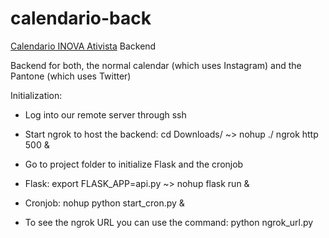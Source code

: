 # calendario-back
[Calendario INOVA Ativista](https://calendariodissidente.fau.usp.br/) Backend

Backend for both, the normal calendar (which uses Instagram) and the Pantone (which uses Twitter)

Initialization:

- Log into our remote server through ssh

- Start ngrok to host the backend: cd Downloads/ ~> nohup ./ ngrok http 500 &

- Go to project folder to initialize Flask and the cronjob

- Flask: export FLASK_APP=api.py ~> nohup flask run &

- Cronjob: nohup python start_cron.py &

- To see the ngrok URL you can use the command: python ngrok_url.py
